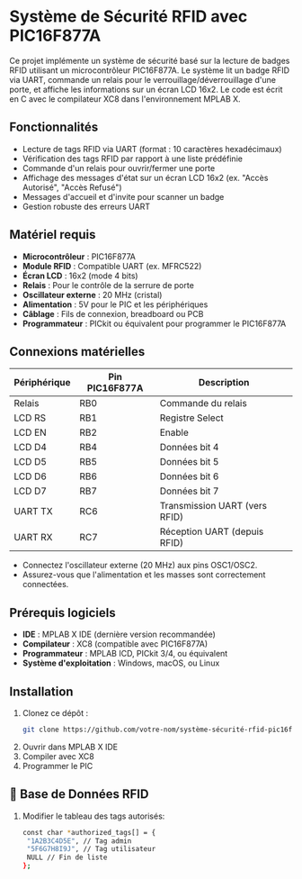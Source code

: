 # Système de Sécurité RFID avec PIC16F877A

Ce projet implémente un système de sécurité basé sur la lecture de badges RFID utilisant un microcontrôleur PIC16F877A. Le système lit un badge RFID via UART, commande un relais pour le verrouillage/déverrouillage d'une porte, et affiche les informations sur un écran LCD 16x2. Le code est écrit en C avec le compilateur XC8 dans l'environnement MPLAB X.

## Fonctionnalités
- Lecture de tags RFID via UART (format : 10 caractères hexadécimaux)
- Vérification des tags RFID par rapport à une liste prédéfinie
- Commande d'un relais pour ouvrir/fermer une porte
- Affichage des messages d'état sur un écran LCD 16x2 (ex. "Accès Autorisé", "Accès Refusé")
- Messages d'accueil et d'invite pour scanner un badge
- Gestion robuste des erreurs UART

## Matériel requis
- **Microcontrôleur** : PIC16F877A
- **Module RFID** : Compatible UART (ex. MFRC522)
- **Écran LCD** : 16x2 (mode 4 bits)
- **Relais** : Pour le contrôle de la serrure de porte
- **Oscillateur externe** : 20 MHz (cristal)
- **Alimentation** : 5V pour le PIC et les périphériques
- **Câblage** : Fils de connexion, breadboard ou PCB
- **Programmateur** : PICkit ou équivalent pour programmer le PIC16F877A

## Connexions matérielles
| Périphérique | Pin PIC16F877A | Description |
|--------------|----------------|-------------|
| Relais       | RB0            | Commande du relais |
| LCD RS       | RB1            | Registre Select |
| LCD EN       | RB2            | Enable |
| LCD D4       | RB4            | Données bit 4 |
| LCD D5       | RB5            | Données bit 5 |
| LCD D6       | RB6            | Données bit 6 |
| LCD D7       | RB7            | Données bit 7 |
| UART TX      | RC6            | Transmission UART (vers RFID) |
| UART RX      | RC7            | Réception UART (depuis RFID) |

- Connectez l'oscillateur externe (20 MHz) aux pins OSC1/OSC2.
- Assurez-vous que l'alimentation et les masses sont correctement connectées.

## Prérequis logiciels
- **IDE** : MPLAB X IDE (dernière version recommandée)
- **Compilateur** : XC8 (compatible avec PIC16F877A)
- **Programmateur** : MPLAB ICD, PICkit 3/4, ou équivalent
- **Système d'exploitation** : Windows, macOS, ou Linux

## Installation
1. Clonez ce dépôt :
   ```bash
   git clone https://github.com/votre-nom/système-sécurité-rfid-pic16f877a.git

1. Ouvrir dans MPLAB X IDE
2. Compiler avec XC8
3. Programmer le PIC

## 💾 Base de Données RFID
1. Modifier le tableau des tags autorisés:
   ```bash
   const char *authorized_tags[] = {
    "1A2B3C4D5E", // Tag admin
    "5F6G7H8I9J", // Tag utilisateur
    NULL // Fin de liste
   };

